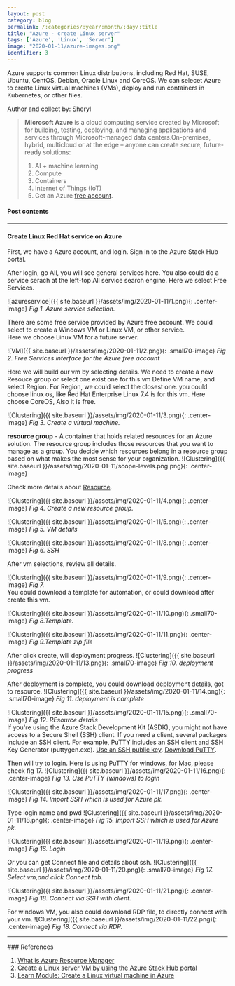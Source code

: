 ```yaml
---
layout: post
category: blog
permalink: /:categories/:year/:month/:day/:title
title: "Azure - create Linux server"
tags: ['Azure', 'Linux', 'Server']
image: "2020-01-11/azure-images.png"
identifier: 3
---
```

Azure supports common Linux distributions, including Red Hat, SUSE, Ubuntu, CentOS, Debian, Oracle Linux and CoreOS. We can selecet Azure to create Linux virtual machines (VMs), deploy and run containers in Kubernetes, or other files.

Author and collect by: Sheryl

<!--more-->

<blockquote class="tip">
 <strong>Microsoft Azure</strong> is a cloud computing service created by Microsoft for building, testing, deploying, and managing applications and services through Microsoft-managed data centers.On-premises, hybrid, multicloud or at the edge – anyone can create secure, future-ready solutions:
   <ol>    
    <li>
      AI + machine learning
    </li>
    <li>
      Compute
    </li>
    <li>
	Containers
	</li>
    <li>
	Internet of Things (IoT)
	</li>
	<li>
      Get an Azure <a href="https://azure.microsoft.com/">free account</a>.
    </li>
  </ol>
</blockquote>

<div class="list-of-contents">
  <h4>Post contents</h4>
  <ul></ul>
</div>


<hr class="with-margin">
<h4 class="header" id="quantization">Create Linux Red Hat service on Azure</h4>

First, we have a Azure account, and login. Sign in to the Azure Stack Hub portal.

After login, go All, you will see general services here. You also could do a service serach at the left-top All service search engine.  Here we select Free Services.

![azureservice]({{ site.baseurl }}/assets/img/2020-01-11/1.png){: .center-image}
<em class="figure">Fig 1. Azure service selection.
</em>
<br>

There are some free service provided by Azure free account. 
We could select to create a Windows VM or Linux VM, or other service.  
Here we choose Linux VM for a future server.

![VM]({{ site.baseurl }}/assets/img/2020-01-11/2.png){: .small70-image}
<em class="figure">Fig 2. Free Services interface for the Azure free account</em>
<br>

Here we will build our vm by selecting details.
We need to create a new Resouce group or select one exist one for this vm
Define VM name, and select Region. For Region, we could select the closest one.
you could choose linux os, like Red Hat Enterprise Linux 7.4 is for this vm. Here choose CoreOS, Also it is free.

![Clustering]({{ site.baseurl }}/assets/img/2020-01-11/3.png){: .center-image}
<em class="figure">Fig 3. Create a virtual machine.</em>
<br>

<strong>resource group</strong> - A container that holds related resources for an Azure solution. The resource group includes those resources that you want to manage as a group. You decide which resources belong in a resource group based on what makes the most sense for your organization.
![Clustering]({{ site.baseurl }}/assets/img/2020-01-11/scope-levels.png.png){: .center-image}

Check more details about <a href="https://docs.microsoft.com/en-us/azure/azure-resource-manager/management/overview">Resource</a>.


![Clustering]({{ site.baseurl }}/assets/img/2020-01-11/4.png){: .center-image}
<em class="figure">Fig 4. Create a new resource group. </em>
<br>

![Clustering]({{ site.baseurl }}/assets/img/2020-01-11/5.png){: .center-image}
<em class="figure">Fig 5. VM details </em>
<br>

![Clustering]({{ site.baseurl }}/assets/img/2020-01-11/8.png){: .center-image}
<em class="figure">Fig 6. SSH</em>
<br>

After vm selections, review all details. 

![Clustering]({{ site.baseurl }}/assets/img/2020-01-11/9.png){: .center-image}
<em class="figure">Fig 7. </em>
<br>
You could download a template for automation, or could download after create this vm.

![Clustering]({{ site.baseurl }}/assets/img/2020-01-11/10.png){: .small70-image}
<em class="figure">Fig 8.Template.</em>
<br>

![Clustering]({{ site.baseurl }}/assets/img/2020-01-11/11.png){: .center-image}
<em class="figure">Fig 9.Template zip file </em>
<br>

After click create, will deployment progress.
![Clustering]({{ site.baseurl }}/assets/img/2020-01-11/13.png){: .small70-image}
<em class="figure">Fig 10. deployment progress</em>
<br>

After deployment is complete, you could download deployment details, got to resource.
![Clustering]({{ site.baseurl }}/assets/img/2020-01-11/14.png){: .small70-image}
<em class="figure">Fig 11. deployment is complete </em>
<br>

![Clustering]({{ site.baseurl }}/assets/img/2020-01-11/15.png){: .small70-image}
<em class="figure">Fig 12. REsource details</em>
<br>
If you're using the Azure Stack Development Kit (ASDK), you might not have access to a Secure Shell (SSH) client. If you need a client, several packages include an SSH client. For example, PuTTY includes an SSH client and SSH Key Generator (puttygen.exe). 
<a href="https://docs.microsoft.com/en-us/azure-stack/user/azure-stack-dev-start-howto-ssh-public-key?view=azs-2002">Use an SSH public key</a>. 
<a href="https://www.putty.org/">Download PuTTY</a>. 

Then will try to login. Here is using PuTTY for windows, for Mac, please check fig 17.
![Clustering]({{ site.baseurl }}/assets/img/2020-01-11/16.png){: .center-image}
<em class="figure">Fig 13. Use PuTTY (windows) to login</em>
<br>

![Clustering]({{ site.baseurl }}/assets/img/2020-01-11/17.png){: .center-image}
<em class="figure">Fig 14. Import SSH which is used for Azure pk.</em>
<br>

Type login name and pwd
![Clustering]({{ site.baseurl }}/assets/img/2020-01-11/18.png){: .center-image}
<em class="figure">Fig 15. Import SSH which is used for Azure pk.</em>
<br>


![Clustering]({{ site.baseurl }}/assets/img/2020-01-11/19.png){: .center-image}
<em class="figure">Fig 16. Login.</em>
<br>

Or you can get Connect file and details about ssh.
![Clustering]({{ site.baseurl }}/assets/img/2020-01-11/20.png){: .small70-image}
<em class="figure">Fig 17. Select vm,and click Connect tab.</em>
<br>

![Clustering]({{ site.baseurl }}/assets/img/2020-01-11/21.png){: .center-image}
<em class="figure">Fig 18. Connect via SSH with client.</em>
<br>

For windows VM, you also could download RDP file, to directly connect with your vm.
![Clustering]({{ site.baseurl }}/assets/img/2020-01-11/22.png){: .center-image}
<em class="figure">Fig 18. Connect via RDP.</em>
<br>


<hr class="with-margin">
### References

<ol>
  <li><a href="https://docs.microsoft.com/en-us/azure/azure-resource-manager/management/overview">What is Azure Resource Manager</a></li>
  <li><a href="https://docs.microsoft.com/en-us/azure-stack/user/azure-stack-quick-linux-portal?view=azs-2002"> Create a Linux server VM by using the Azure Stack Hub portal</a></li>
  <li><a href="https://docs.microsoft.com/en-us/learn/modules/create-linux-virtual-machine-in-azure/">Learn Module: Create a Linux virtual machine in Azure</a></li>
</ol>
